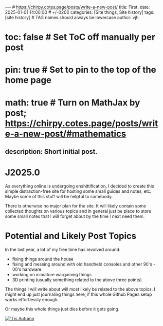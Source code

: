 ---         # https://chirpy.cotes.page/posts/write-a-new-post/
title:      First.
date:       2025-01-01 14:00:00 # +/-0200
categories: [Site things, Site history]
tags:       [site history]   # TAG names should always be lowercase
author:     vjh
# toc:        false   # Set ToC off manually per post
# pin:        true    # Set to pin to the top of the home page
# math:       true    # Turn on MathJax by post; https://chirpy.cotes.page/posts/write-a-new-post/#mathematics
description: Short initial post.
---

# J2025.0

As everything online is undergoing enshittification, I decided to create this simple distraction-free site for hosting some small guides and notes, etc. Maybe some of this stuff will be helpful to somebody.

There is otherwise no major plan for the site. It will likely contain some collected thoughts on various topics and in general just be place to store some small notes that I will forget about by the time I next need them.

# Potential and Likely Post Topics

In the last year, a lot of my free time has revolved around:

- fixing things around the house
- fixing and messing around with old handheld consoles and other 90's - 00's hardware
- working on miniature wargaming things
- 3D printing (usually something related to the above three points)

The things I will write about will most likely be related to the above topics. I might end up just journaling things here, if this whole Github Pages setup works effortlessly enough.

Or maybe this whole things just dies before it gets going.

[!['Tis Autumn](http://img.youtube.com/vi/hph8xZTq2ZY/0.jpg)](http://www.youtube.com/watch?v=hph8xZTq2ZY)
